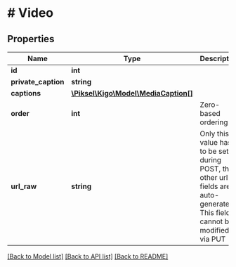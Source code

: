 # # Video

## Properties

Name | Type | Description | Notes
------------ | ------------- | ------------- | -------------
**id** | **int** |  | [optional] 
**private_caption** | **string** |  | [optional] 
**captions** | [**\Piksel\Kigo\Model\MediaCaption[]**](MediaCaption.md) |  | [optional] 
**order** | **int** | Zero-based ordering | [optional] 
**url_raw** | **string** | Only this value has to be set during POST, the other url fields are auto-generated. This field cannot be modified via PUT | [optional] 

[[Back to Model list]](../../README.md#documentation-for-models) [[Back to API list]](../../README.md#documentation-for-api-endpoints) [[Back to README]](../../README.md)


